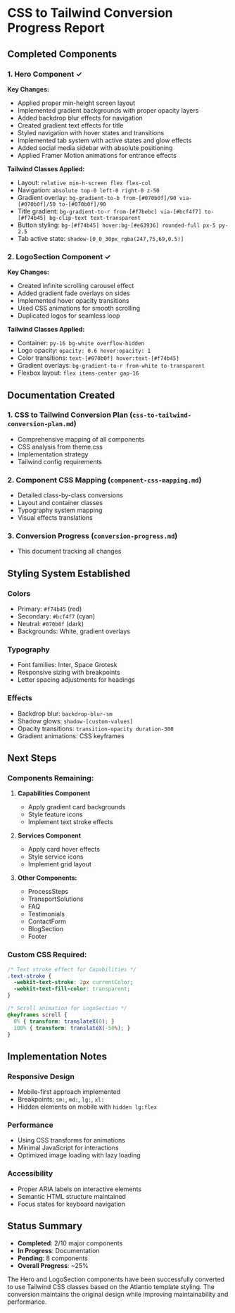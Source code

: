 # CSS to Tailwind Conversion Progress Report

## Completed Components

### 1. Hero Component ✓
**Key Changes:**
- Applied proper min-height screen layout
- Implemented gradient backgrounds with proper opacity layers
- Added backdrop blur effects for navigation
- Created gradient text effects for title
- Styled navigation with hover states and transitions
- Implemented tab system with active states and glow effects
- Added social media sidebar with absolute positioning
- Applied Framer Motion animations for entrance effects

**Tailwind Classes Applied:**
- Layout: `relative min-h-screen flex flex-col`
- Navigation: `absolute top-0 left-0 right-0 z-50`
- Gradient overlay: `bg-gradient-to-b from-[#070b0f]/90 via-[#070b0f]/50 to-[#070b0f]/90`
- Title gradient: `bg-gradient-to-r from-[#f7bebc] via-[#bcf4f7] to-[#f74b45] bg-clip-text text-transparent`
- Button styling: `bg-[#f74b45] hover:bg-[#e63936] rounded-full px-5 py-2.5`
- Tab active state: `shadow-[0_0_30px_rgba(247,75,69,0.5)]`

### 2. LogoSection Component ✓
**Key Changes:**
- Created infinite scrolling carousel effect
- Added gradient fade overlays on sides
- Implemented hover opacity transitions
- Used CSS animations for smooth scrolling
- Duplicated logos for seamless loop

**Tailwind Classes Applied:**
- Container: `py-16 bg-white overflow-hidden`
- Logo opacity: `opacity: 0.6 hover:opacity: 1`
- Color transitions: `text-[#070b0f] hover:text-[#f74b45]`
- Gradient overlays: `bg-gradient-to-r from-white to-transparent`
- Flexbox layout: `flex items-center gap-16`

## Documentation Created

### 1. CSS to Tailwind Conversion Plan (`css-to-tailwind-conversion-plan.md`)
- Comprehensive mapping of all components
- CSS analysis from theme.css
- Implementation strategy
- Tailwind config requirements

### 2. Component CSS Mapping (`component-css-mapping.md`)
- Detailed class-by-class conversions
- Layout and container classes
- Typography system mapping
- Visual effects translations

### 3. Conversion Progress (`conversion-progress.md`)
- This document tracking all changes

## Styling System Established

### Colors
- Primary: `#f74b45` (red)
- Secondary: `#bcf4f7` (cyan)
- Neutral: `#070b0f` (dark)
- Backgrounds: White, gradient overlays

### Typography
- Font families: Inter, Space Grotesk
- Responsive sizing with breakpoints
- Letter spacing adjustments for headings

### Effects
- Backdrop blur: `backdrop-blur-sm`
- Shadow glows: `shadow-[custom-values]`
- Opacity transitions: `transition-opacity duration-300`
- Gradient animations: CSS keyframes

## Next Steps

### Components Remaining:
1. **Capabilities Component**
   - Apply gradient card backgrounds
   - Style feature icons
   - Implement text stroke effects

2. **Services Component**
   - Apply card hover effects
   - Style service icons
   - Implement grid layout

3. **Other Components:**
   - ProcessSteps
   - TransportSolutions
   - FAQ
   - Testimonials
   - ContactForm
   - BlogSection
   - Footer

### Custom CSS Required:
```css
/* Text stroke effect for Capabilities */
.text-stroke {
  -webkit-text-stroke: 2px currentColor;
  -webkit-text-fill-color: transparent;
}

/* Scroll animation for LogoSection */
@keyframes scroll {
  0% { transform: translateX(0); }
  100% { transform: translateX(-50%); }
}
```

## Implementation Notes

### Responsive Design
- Mobile-first approach implemented
- Breakpoints: `sm:`, `md:`, `lg:`, `xl:`
- Hidden elements on mobile with `hidden lg:flex`

### Performance
- Using CSS transforms for animations
- Minimal JavaScript for interactions
- Optimized image loading with lazy loading

### Accessibility
- Proper ARIA labels on interactive elements
- Semantic HTML structure maintained
- Focus states for keyboard navigation

## Status Summary
- **Completed**: 2/10 major components
- **In Progress**: Documentation
- **Pending**: 8 components
- **Overall Progress**: ~25%

The Hero and LogoSection components have been successfully converted to use Tailwind CSS classes based on the Atlantio template styling. The conversion maintains the original design while improving maintainability and performance.